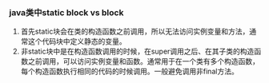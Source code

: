 ### java类中static block vs block

1. 首先static块会在类的构造函数之前调用，所以无法访问实例变量和方法，通常这个代码块中定义静态的变量。
2. 非static块中是在构造函数调用的时候，在super调用之后、在其子类的构造函数之前调用，可以访问实例变量和函数。通常用于在一个类有多个构造函数，每个构造函数执行相同的代码的时候调用。一般避免调用非final方法。